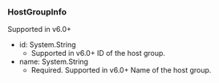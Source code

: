 ### HostGroupInfo
Supported in v6.0+

- id: System.String
  - Supported in v6.0+
ID of the host group.
- name: System.String
  - Required. Supported in v6.0+
Name of the host group.
